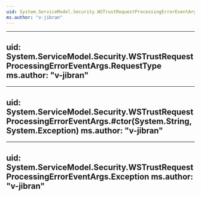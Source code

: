 ```yaml
---
uid: System.ServiceModel.Security.WSTrustRequestProcessingErrorEventArgs
ms.author: "v-jibran"
---
```


---
uid: System.ServiceModel.Security.WSTrustRequestProcessingErrorEventArgs.RequestType
ms.author: "v-jibran"
---

---
uid: System.ServiceModel.Security.WSTrustRequestProcessingErrorEventArgs.#ctor(System.String,System.Exception)
ms.author: "v-jibran"
---

---
uid: System.ServiceModel.Security.WSTrustRequestProcessingErrorEventArgs.Exception
ms.author: "v-jibran"
---

